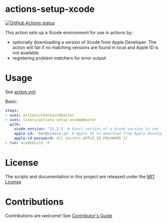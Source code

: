 # actions-setup-xcode

<p align="left">
  <a href="https://github.com/sinoru/actions-setup-xcode"><img alt="GitHub Actions status" src="https://github.com/sinoru/actions-setup-xcode/workflows/Main%20workflow/badge.svg"></a>
</p>

This action sets up a Xcode environment for use in actions by:

- optionally downloading a version of Xcode from Apple Developer. The action will fail if no matching versions are found in local and Apple ID is not available.
- registering problem matchers for error output

# Usage

See [action.yml](action.yml)

Basic:
```yaml
steps:
- uses: actions/checkout@master
- uses: sinoru/actions-setup-xcode@master
  with:
    xcode-version: '11.2.1' # Exact version of a Xcode version to use
    apple-id: 'bot@sinoru.io' # Apple ID to download from Apple Developer when Xcode not avilable in local
    apple-id-password: ${{ secrets.APPLE_ID_PASSWORD }}
- run: xcodebuild -h
```

# License

The scripts and documentation in this project are released under the [MIT License](LICENSE)

# Contributions

Contributions are welcome!  See [Contributor's Guide](docs/contributors.md)

